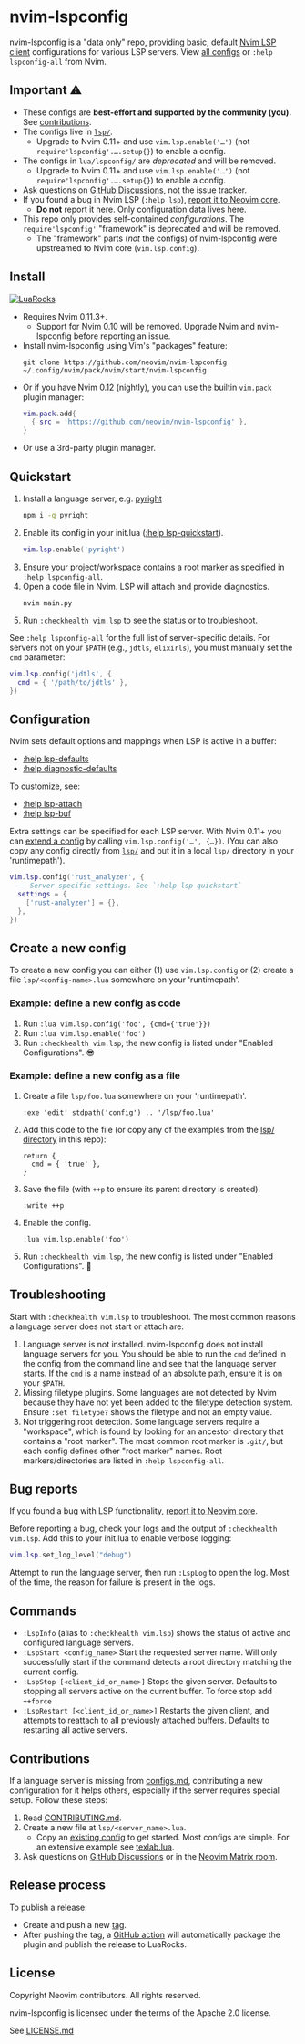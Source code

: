 # nvim-lspconfig

nvim-lspconfig is a "data only" repo, providing basic, default [Nvim LSP client](https://neovim.io/doc/user/lsp.html)
configurations for various LSP servers. View [all configs](doc/configs.md) or `:help lspconfig-all` from Nvim.

## Important ⚠️

* These configs are **best-effort and supported by the community (you).** See [contributions](#contributions).
* The configs live in [`lsp/`](./lsp/).
    * Upgrade to Nvim 0.11+ and use `vim.lsp.enable('…')` (not `require'lspconfig'.….setup{}`) to enable a config.
* The configs in `lua/lspconfig/` are *deprecated* and will be removed.
    * Upgrade to Nvim 0.11+ and use `vim.lsp.enable('…')` (not `require'lspconfig'.….setup{}`) to enable a config.
* Ask questions on [GitHub Discussions](https://github.com/neovim/neovim/discussions), not the issue tracker.
* If you found a bug in Nvim LSP (`:help lsp`), [report it to Neovim core](https://github.com/neovim/neovim/issues/new?assignees=&labels=bug%2Clsp&template=lsp_bug_report.yml).
    * **Do not** report it here. Only configuration data lives here.
* This repo only provides self-contained *configurations*. The `require'lspconfig'` "framework" is deprecated and will be removed.
    * The "framework" parts (*not* the configs) of nvim-lspconfig were upstreamed to Nvim core (`vim.lsp.config`).

## Install

[![LuaRocks](https://img.shields.io/luarocks/v/neovim/nvim-lspconfig?logo=lua&color=purple)](https://luarocks.org/modules/neovim/nvim-lspconfig)

* Requires Nvim 0.11.3+.
    * Support for Nvim 0.10 will be removed. Upgrade Nvim and nvim-lspconfig before reporting an issue.
* Install nvim-lspconfig using Vim's "packages" feature:
  ```
  git clone https://github.com/neovim/nvim-lspconfig ~/.config/nvim/pack/nvim/start/nvim-lspconfig
  ```
* Or if you have Nvim 0.12 (nightly), you can use the builtin `vim.pack` plugin manager:
  ```lua
  vim.pack.add{
    { src = 'https://github.com/neovim/nvim-lspconfig' },
  }
  ```
* Or use a 3rd-party plugin manager.

## Quickstart

1. Install a language server, e.g. [pyright](doc/configs.md#pyright)
   ```bash
   npm i -g pyright
   ```
2. Enable its config in your init.lua ([:help lsp-quickstart](https://neovim.io/doc/user/lsp.html#lsp-quickstart)).
   ```lua
   vim.lsp.enable('pyright')
   ```
3. Ensure your project/workspace contains a root marker as specified in `:help lspconfig-all`.
4. Open a code file in Nvim. LSP will attach and provide diagnostics.
   ```
   nvim main.py
   ```
5. Run `:checkhealth vim.lsp` to see the status or to troubleshoot.

See `:help lspconfig-all` for the full list of server-specific details. For
servers not on your `$PATH` (e.g., `jdtls`, `elixirls`), you must manually set
the `cmd` parameter:

```lua
vim.lsp.config('jdtls', {
  cmd = { '/path/to/jdtls' },
})
```

## Configuration

Nvim sets default options and mappings when LSP is active in a buffer:
* [:help lsp-defaults](https://neovim.io/doc/user/lsp.html#lsp-defaults)
* [:help diagnostic-defaults](https://neovim.io/doc/user/diagnostic.html#diagnostic-defaults)

To customize, see:
* [:help lsp-attach](https://neovim.io/doc/user/lsp.html#lsp-attach)
* [:help lsp-buf](https://neovim.io/doc/user/lsp.html#lsp-buf)

Extra settings can be specified for each LSP server. With Nvim 0.11+ you can
[extend a config](https://neovim.io/doc/user/lsp.html#lsp-config) by calling
`vim.lsp.config('…', {…})`. (You can also copy any config directly from
[`lsp/`](./lsp/) and put it in a local `lsp/` directory in your 'runtimepath').

```lua
vim.lsp.config('rust_analyzer', {
  -- Server-specific settings. See `:help lsp-quickstart`
  settings = {
    ['rust-analyzer'] = {},
  },
})
```

## Create a new config

To create a new config you can either (1) use `vim.lsp.config` or (2) create
a file `lsp/<config-name>.lua` somewhere on your 'runtimepath'.

### Example: define a new config as code

1. Run `:lua vim.lsp.config('foo', {cmd={'true'}})`
2. Run `:lua vim.lsp.enable('foo')`
3. Run `:checkhealth vim.lsp`, the new config is listed under "Enabled Configurations". 😎

### Example: define a new config as a file

1. Create a file `lsp/foo.lua` somewhere on your 'runtimepath'.
   ```
   :exe 'edit' stdpath('config') .. '/lsp/foo.lua'
   ```
2. Add this code to the file (or copy any of the examples from the [lsp/ directory](./lsp/) in this repo):
   ```
   return {
     cmd = { 'true' },
   }
   ```
3. Save the file (with `++p` to ensure its parent directory is created).
   ```
   :write ++p
   ```
4. Enable the config.
   ```
   :lua vim.lsp.enable('foo')
   ```
5. Run `:checkhealth vim.lsp`, the new config is listed under "Enabled Configurations". 🌈

## Troubleshooting

Start with `:checkhealth vim.lsp` to troubleshoot. The most common reasons a language server does not start or attach are:

1. Language server is not installed. nvim-lspconfig does not install language servers for you. You should be able to run the `cmd` defined in the config from the command line and see that the language server starts. If the `cmd` is a name instead of an absolute path, ensure it is on your `$PATH`.
2. Missing filetype plugins. Some languages are not detected by Nvim because they have not yet been added to the filetype detection system. Ensure `:set filetype?` shows the filetype and not an empty value.
3. Not triggering root detection. Some language servers require a "workspace", which is found by looking for an ancestor directory that contains a "root marker". The most common root marker is `.git/`, but each config defines other "root marker" names. Root markers/directories are listed in `:help lspconfig-all`.

## Bug reports

If you found a bug with LSP functionality, [report it to Neovim core](https://github.com/neovim/neovim/issues/new?assignees=&labels=bug%2Clsp&template=lsp_bug_report.yml).

Before reporting a bug, check your logs and the output of `:checkhealth vim.lsp`. Add this to your init.lua to enable verbose logging:

```lua
vim.lsp.set_log_level("debug")
```

Attempt to run the language server, then run `:LspLog` to open the log.
Most of the time, the reason for failure is present in the logs.

## Commands

* `:LspInfo` (alias to `:checkhealth vim.lsp`) shows the status of active and configured language servers.
* `:LspStart <config_name>` Start the requested server name. Will only successfully start if the command detects a root directory matching the current config.
* `:LspStop [<client_id_or_name>]` Stops the given server. Defaults to stopping all servers active on the current buffer. To force stop add `++force`
* `:LspRestart [<client_id_or_name>]` Restarts the given client, and attempts to reattach to all previously attached buffers. Defaults to restarting all active servers.

## Contributions

If a language server is missing from [configs.md](doc/configs.md), contributing
a new configuration for it helps others, especially if the server requires special setup. Follow these steps:

1. Read [CONTRIBUTING.md](CONTRIBUTING.md).
2. Create a new file at `lsp/<server_name>.lua`.
    - Copy an [existing config](https://github.com/neovim/nvim-lspconfig/tree/master/lsp)
      to get started. Most configs are simple. For an extensive example see
      [texlab.lua](https://github.com/neovim/nvim-lspconfig/blob/master/lsp/texlab.lua).
3. Ask questions on [GitHub Discussions](https://github.com/neovim/neovim/discussions) or in the [Neovim Matrix room](https://app.element.io/#/room/#neovim:matrix.org).

## Release process

To publish a release:

- Create and push a new [tag](https://github.com/neovim/nvim-lspconfig/tags).
- After pushing the tag, a [GitHub action](./.github/workflows/release.yml)
  will automatically package the plugin and publish the release to LuaRocks.

## License

Copyright Neovim contributors. All rights reserved.

nvim-lspconfig is licensed under the terms of the Apache 2.0 license.

See [LICENSE.md](./LICENSE.md)
